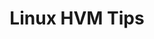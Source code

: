 ---
lang: es
layout: doc
redirect_from:
- /es/doc/linux-hvm-tips/
- /es/wiki/LinuxHVMTips/
- /es/doc/LinuxHVMTips/
redirect_to: https://github.com/Qubes-Community/Contents/blob/master/docs/os/linux-hvm-tips.md
ref: 82
title: Linux HVM Tips
---